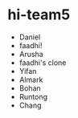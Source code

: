 # hi-team5

- Daniel
- faadhi!
- Arusha
- faadhi's clone
- Yifan
- Almark
- Bohan
- Runtong
- Chang
